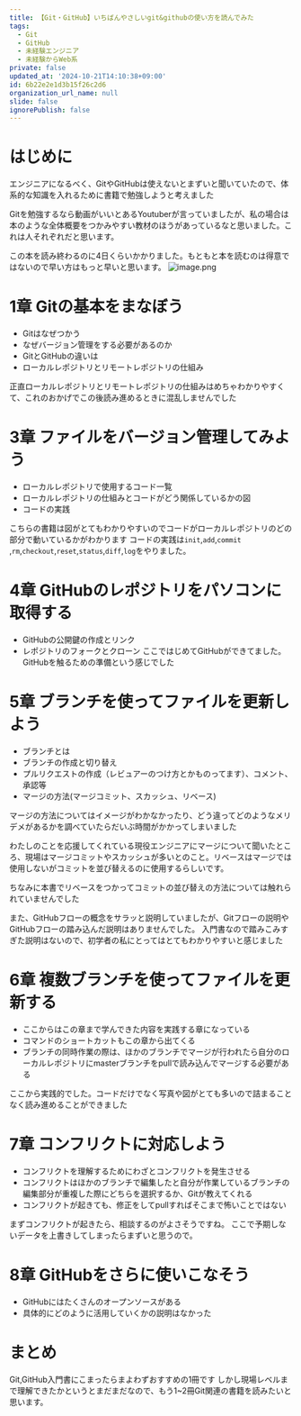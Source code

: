 ```yaml
---
title: 【Git・GitHub】いちばんやさしいgit&githubの使い方を読んでみた
tags:
  - Git
  - GitHub
  - 未経験エンジニア
  - 未経験からWeb系
private: false
updated_at: '2024-10-21T14:10:38+09:00'
id: 6b22e2e1d3b15f26c2d6
organization_url_name: null
slide: false
ignorePublish: false
---
```

# はじめに
エンジニアになるべく、GitやGitHubは使えないとまずいと聞いていたので、体系的な知識を入れるために書籍で勉強しようと考えました

Gitを勉強するなら動画がいいとあるYoutuberが言っていましたが、私の場合は本のような全体概要をつかみやすい教材のほうがあっているなと思いました。これは人それぞれだと思います。

この本を読み終わるのに4日くらいかかりました。もともと本を読むのは得意ではないので早い方はもっと早いと思います。
![image.png](https://qiita-image-store.s3.ap-northeast-1.amazonaws.com/0/3883070/f9936d92-cf8b-bfd6-60cf-506c748d4e1d.png)

# 1章 Gitの基本をまなぼう
* Gitはなぜつかう
* なぜバージョン管理をする必要があるのか
* GitとGitHubの違いは
* ローカルレポジトリとリモートレポジトリの仕組み

正直ローカルレポジトリとリモートレポジトリの仕組みはめちゃわかりやすくて、これのおかげでこの後読み進めるときに混乱しませんでした

# 3章 ファイルをバージョン管理してみよう
* ローカルレポジトリで使用するコード一覧
* ローカルレポジトリの仕組みとコードがどう関係しているかの図
* コードの実践

こちらの書籍は図がとてもわかりやすいのでコードがローカルレポジトリのどの部分で動いているかがわかります
コードの実践は`init`,`add`,`commit `,`rm`,`checkout`,`reset`,`status`,`diff`,`log`をやりました。

# 4章 GitHubのレポジトリをパソコンに取得する
* GitHubの公開鍵の作成とリンク
* レポジトリのフォークとクローン
ここではじめてGitHubができてました。GitHubを触るための準備という感じでした

# 5章 ブランチを使ってファイルを更新しよう
* ブランチとは
* ブランチの作成と切り替え
* プルリクエストの作成（レビュアーのつけ方とかものってます）、コメント、承認等
* マージの方法(マージコミット、スカッシュ、リベース)

マージの方法についてはイメージがわかなかったり、どう違ってどのようなメリデメがあるかを調べていたらだいぶ時間がかかってしまいました

わたしのことを応援してくれている現役エンジニアにマージについて聞いたところ、現場はマージコミットやスカッシュが多いとのこと。リベースはマージでは使用しないがコミットを並び替えるのに使用するらしいです。

ちなみに本書でリベースをつかってコミットの並び替えの方法については触れられていませんでした

また、GitHubフローの概念をサラッと説明していましたが、Gitフローの説明やGitHubフローの踏み込んだ説明はありませんでした。
入門書なので踏みこみすぎた説明はないので、初学者の私にとってはとてもわかりやすいと感じました

# 6章 複数ブランチを使ってファイルを更新する
* ここからはこの章まで学んできた内容を実践する章になっている
* コマンドのショートカットもこの章から出てくる
* ブランチの同時作業の際は、ほかのブランチでマージが行われたら自分のローカルレポジトリにmasterブランチをpullで読み込んでマージする必要がある

ここから実践的でした。コードだけでなく写真や図がとても多いので詰まることなく読み進めることができました

# 7章 コンフリクトに対応しよう
* コンフリクトを理解するためにわざとコンフリクトを発生させる
* コンフリクトはほかのブランチで編集したと自分が作業しているブランチの編集部分が重複した際にどちらを選択するか、Gitが教えてくれる
* コンフリクトが起きても、修正をしてpullすればそこまで怖いことではない

まずコンフリクトが起きたら、相談するのがよさそうですね。
ここで予期しないデータを上書きしてしまったらまずいと思うので。

# 8章 GitHubをさらに使いこなそう
* GitHubにはたくさんのオープンソースがある
* 具体的にどのように活用していくかの説明はなかった

# まとめ
Git,GitHub入門書にこまったらまよわずおすすめの1冊です
しかし現場レベルまで理解できたかというとまだまだなので、もう1~2冊Git関連の書籍を読みたいと思います。
